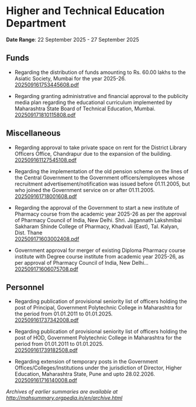 # Higher and Technical Education Department

**Date Range**: 22 September 2025 - 27 September 2025


## Funds
- Regarding the distribution of funds amounting to Rs. 60.00 lakhs to the Asiatic Society, Mumbai for the year 2025-26.\
  [202509161753445608.pdf](https://gr.maharashtra.gov.in/Site/Upload/Government%20Resolutions/English/202509161753445608.pdf)

- Regarding granting administrative and financial approval to the publicity media plan regarding the educational curriculum implemented by Maharashtra State Board of Technical Education, Mumbai.\
  [202509171810115808.pdf](https://gr.maharashtra.gov.in/Site/Upload/Government%20Resolutions/English/202509171810115808.pdf)

## Miscellaneous
- Regarding approval to take private space on rent for the District Library Officers Office, Chandrapur due to the expansion of the building.\
  [202509161127545108.pdf](https://gr.maharashtra.gov.in/Site/Upload/Government%20Resolutions/English/202509161127545108.pdf)

- Regarding the implementation of the old pension scheme on the lines of the Central Government to the Government officers/employees whose recruitment advertisement/notification was issued before 01.11.2005, but who joined the Government service on or after 01.11.2005.\
  [202509161718001608.pdf](https://gr.maharashtra.gov.in/Site/Upload/Government%20Resolutions/English/202509161718001608.pdf)

- Regarding the approval of the Government to start a new institute of Pharmacy course from the academic year 2025-26 as per the approval of Pharmacy Council of India, New Delhi. Shri. Jagannath Lakshmibai Sakharam Shinde College of Pharmacy, Khadvali (East), Tal. Kalyan, Dist. Thane\
  [202509171603002408.pdf](https://gr.maharashtra.gov.in/Site/Upload/Government%20Resolutions/English/202509171603002408.pdf)

- Government approval for merger of existing Diploma Pharmacy course institute with Degree course institute from academic year 2025-26, as per approval of Pharmacy Council of India, New Delhi...\
  [202509171606075708.pdf](https://gr.maharashtra.gov.in/Site/Upload/Government%20Resolutions/English/202509171606075708.pdf)

## Personnel
- Regarding publication of provisional seniority list of officers holding the post of Principal, Government Polytechnic College in Maharashtra for the period from 01.01.2011 to 01.01.2025.\
  [202509161737342008.pdf](https://gr.maharashtra.gov.in/Site/Upload/Government%20Resolutions/English/202509161737342008.pdf)

- Regarding publication of provisional seniority list of officers holding the post of HOD, Government Polytechnic College in Maharashtra for the period from 01.01.2011 to 01.01.2025.\
  [202509161739182508.pdf](https://gr.maharashtra.gov.in/Site/Upload/Government%20Resolutions/English/202509161739182508.pdf)

- Regarding extension of temporary posts in the Government Offices/Colleges/Institutions under the jurisdiction of Director, Higher Education, Maharashtra State, Pune and upto 28.02.2026.\
  [202509161716140008.pdf](https://gr.maharashtra.gov.in/Site/Upload/Government%20Resolutions/English/202509161716140008.pdf)


*Archives of earlier summaries are available at http://mahsummary.orgpedia.in/en/archive.html*